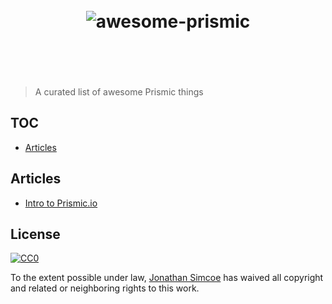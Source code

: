 <h1 align="center">
	<br>
	<img src="https://avatars1.githubusercontent.com/u/4621061?v=3&s=200" alt="awesome-prismic">
	<br>
	<br>
	<br>
</h1>

> A curated list of awesome Prismic things


## TOC

- [Articles](#articles)


## Articles

- [Intro to Prismic.io](http://www.slideshare.net/prokopd/intro-to-prismicio-34660569)


## License

[![CC0](http://i.creativecommons.org/p/zero/1.0/88x31.png)](http://creativecommons.org/publicdomain/zero/1.0/)

To the extent possible under law, [Jonathan Simcoe](https://github.com/jdsimcoe) has waived all copyright and related or neighboring rights to this work.

